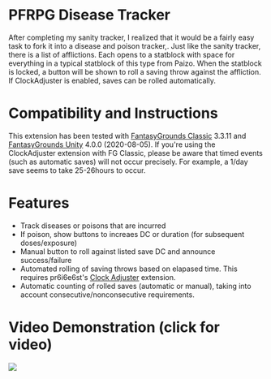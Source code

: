 # PFRPG Disease Tracker
After completing my sanity tracker, I realized that it would be a fairly easy task to fork it into a disease and poison tracker,.
Just like the sanity tracker, there is a list of afflictions. Each opens to a statblock with space for everything in a typical statblock of this type from Paizo.
When the statblock is locked, a button will be shown to roll a saving throw against the affliction. If ClockAdjuster is enabled, saves can be rolled automatically.

# Compatibility and Instructions
This extension has been tested with [FantasyGrounds Classic](https://www.fantasygrounds.com/home/FantasyGroundsClassic.php) 3.3.11 and [FantasyGrounds Unity](https://www.fantasygrounds.com/home/FantasyGroundsUnity.php) 4.0.0 (2020-08-05). If you're using the ClockAdjuster extension with FG Classic, please be aware that timed events (such as automatic saves) will not occur precisely. For example, a 1/day save seems to take 25-26hours to occur.

# Features
* Track diseases or poisons that are incurred
* If poison, show buttons to increaes DC or duration (for subsequent doses/exposure)
* Manual button to roll against listed save DC and announce success/failure
* Automated rolling of saving throws based on elapased time. This requires pr6i6e6st's [Clock Adjuster](https://www.fantasygrounds.com/forums/showthread.php?57561-Utility-Clock-Adjuster) extension.
* Automatic counting of rolled saves (automatic or manual), taking into account consecutive/nonconsecutive requirements.

# Video Demonstration (click for video)
[<img src="https://i.ytimg.com/vi_webp/gBv50oSphBM/maxresdefault.webp">](https://www.youtube.com/watch?v=gBv50oSphBM)
